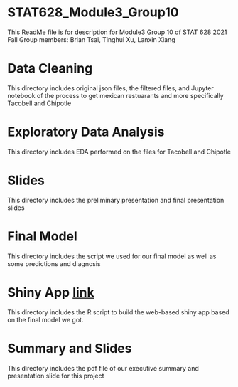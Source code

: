 # STAT628_Module3_Group10
This ReadMe file is for description for Module3 Group 10 of STAT 628 2021 Fall 
Group members: Brian Tsai, Tinghui Xu, Lanxin Xiang

# Data Cleaning
This directory includes original json files, the filtered files, and Jupyter notebook of the process to get mexican restuarants and more specifically Tacobell and Chipotle 

# Exploratory Data Analysis 
This directory includes EDA performed on the files for Tacobell and Chipotle

# Slides 
This directory includes the preliminary presentation and final presentation slides

# Final Model 
This directory includes the script we used for our final model as well as some predictions and diagnosis   

# Shiny App [link](https://tinghuixu1114.shinyapps.io/)
This directory includes the R script to build the web-based shiny app based on the final model we got.

# Summary and Slides
This directory includes the pdf file of our executive summary and presentation slide for this project

